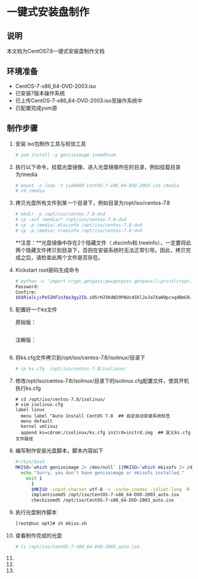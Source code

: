 # 一键式安装盘制作

## 说明

本文档为CentOS7.8一键式安装盘制作文档

## 环境准备

- CentOS-7-x86_64-DVD-2003.iso 
- 已安装7版本操作系统
- 已上传CentOS-7-x86_64-DVD-2003.iso至操作系统中
- 已配置完成yum源

## 制作步骤

1. 安装 iso包制作工具与校验工具

   ```bash
   # yum install -y genisoimage isomd5sum
   ```

2. 执行以下命令，挂载光盘镜像，进入光盘镜像所在的目录，例如挂载目录为/media

   ```bash
   # mount -o loop -t iso9660 CentOS-7-x86_64-DVD-2003.iso /media
   # cd /media
   ```

3. 拷贝光盘所有文件到某一个目录下，例如目录为/opt/iso/centos-7.8

   ```bash
   # mkdir -p /opt/iso/centos-7.8-dvd
   # cp -avf /media/* /opt/iso/centos-7.8-dvd
   # cp -p /media/.discinfo /opt/iso/centos-7.8-dvd
   # cp -p /media/.treeinfo /opt/iso/centos-7.8-dvd
   ```

   **注意：**光盘镜像中存在2个隐藏文件（.discinfo和.treeinfo），一定要将此两个隐藏文件拷贝到目录下，否则在安装系统时无法正常引导。因此，拷贝完成之后，请检查此两个文件是否存在。

4. Kickstart root密码生成命令

   ```bash
   # python -c 'import crypt,getpass;pw=getpass.getpass();print(crypt.crypt(pw) if (pw==getpass.getpass("Confirm: ")) else exit())'
   Password: 
   Confirm: 
   $6$RialLjcPe5ZHF1n3$e3gy2Ib.sO5rHJ5KdW29PAUc4ShlJxJa7XaH9pcvq4BmG9.MmXdDBySkyNKmg4imL3svI4QtA7ZBx6LEOGE4Z.
   ```

5. 配置好一个ks文件

   原始版：

   ```
   
   ```

   注解版：

   ```
   
   ```

6. 将ks.cfg文件拷贝到/opt/iso/centos-7.8/isolinux/目录下

   ```bash
   # cp ks.cfg  /opt/iso/centos-7.8/isolinux/
   ```

7. 修改/opt/iso/centos-7.8/isolinux/目录下的isolinux.cfg配置文件，使其开机执行ks.cfg

   ```
   # cd /opt/iso/centos-7.8/isolinux/
   # vim isolinux.cfg
   label linux
     menu label ^Auto Install CentOS 7.8  ## 自定自动安装系统标签
     menu default
     kernel vmlinuz  
     append ks=cdrom:/isolinux/ks.cfg initrd=initrd.img  ## 定义ks.cfg文件路径
   ```

8. 编写制作安装光盘脚本，脚本内容如下

   ```bash
   #!/bin/bash
   MKISO=`which genisoimage 2> /dev/null` ||MKISO=`which mkisofs 2> /dev/null` || {
     echo "Sorry, you don't have genisoimage or mkisofs installed."
       exit 1
         }
         $MKISO -input-charset utf-8 -v -cache-inodes -joliet-long -R -J -T -V CentOS-7.8 -c isolinux/boot.cat -b isolinux/isolinux.bin -no-emul-boot -boot-load-size 4 -boot-info-table -eltorito-alt-boot -b images/efiboot.img -no-emul-boot -o /opt/iso/CentOS-7-x86_64-DVD-2003_auto.iso /opt/iso/centos-7.8/
         implantisomd5 /opt/iso/CentOS-7-x86_64-DVD-2003_auto.iso
         checkisomd5 /opt/iso/CentOS-7-x86_64-DVD-2003_auto.iso
   ```

9. 执行光盘制作脚本

   ```bash
   [root@nuc opt]# sh mkiso.sh
   ```

10. 查看制作完成的光盘

    ```bash
    # ls /opt/iso/CentOS-7-x86_64-DVD-2003_auto.iso
    ```

11. 

12. 

13. 

